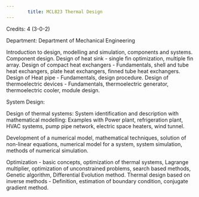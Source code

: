 ```yaml
---
        title: MCL823 Thermal Design
---
```

Credits: 4 (3-0-2)

Department: Department of Mechanical Engineering

Introduction to design, modelling and simulation, components and systems. Component design. Design of heat sink - single fin optimization, multiple fin array. Design of compact heat exchangers - Fundamentals, shell and tube heat exchangers, plate heat exchangers, finned tube heat exchangers. Design of Heat pipe - Fundamentals, design procedure. Design of thermoelectric devices - Fundamentals, thermoelectric generator, thermoelectric cooler, module design.

System Design:

Design of thermal systems: System identification and description with mathematical modelling: Examples with Power plant, refrigeration plant, HVAC systems, pump pipe network, electric space heaters, wind tunnel.

Development of a numerical model, mathematical techniques, solution of non-linear equations, numerical model for a system, system simulation, methods of numerical simulation.

Optimization - basic concepts, optimization of thermal systems, Lagrange multiplier, optimization of unconstrained problems, search based methods, Genetic algorithm, Differential Evolution method. Thermal design based on inverse methods - Definition, estimation of boundary condition, conjugate gradient method.
